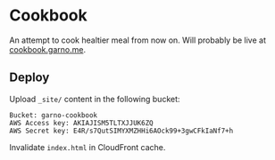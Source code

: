 # Cookbook
An attempt to cook healtier meal from now on. Will probably be live at [cookbook.garno.me](http://cookbook.garno.me).

## Deploy
Upload `_site/` content in the following bucket:

```
Bucket: garno-cookbook
AWS Access key: AKIAJISM5TLTXJJUK6ZQ
AWS Secret key: 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
```

Invalidate `index.html` in CloudFront cache.
